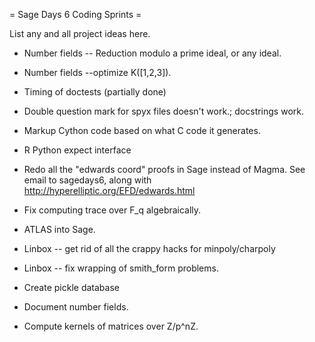 = Sage Days 6 Coding Sprints =

List any and all project ideas here.

 * Number fields -- Reduction modulo a prime ideal, or any ideal.
 * Number fields --optimize K([1,2,3]).

 * Timing of doctests (partially done)

 * Double question mark for spyx files doesn't work.; docstrings work.

 * Markup Cython code based on what C code it generates.

 * R Python expect interface

 * Redo all the "edwards coord" proofs in Sage instead of Magma. 
   See email to sagedays6, along with http://hyperelliptic.org/EFD/edwards.html

 * Fix computing trace over F_q algebraically. 

 * ATLAS into Sage.

 * Linbox -- get rid of all the crappy hacks for minpoly/charpoly

 * Linbox -- fix wrapping of smith_form problems.

 * Create pickle database

 * Document number fields. 

 * Compute kernels of matrices over Z/p^nZ.
